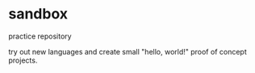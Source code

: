 # sandbox
practice repository

try out new languages and create small "hello, world!" proof of concept projects.
